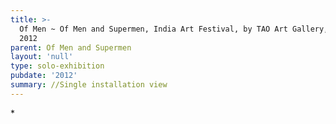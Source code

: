 ```yaml
---
title: >-
  Of Men ~ Of Men and Supermen, India Art Festival, by TAO Art Gallery, Mumbai,
  2012
parent: Of Men and Supermen
layout: 'null'
type: solo-exhibition
pubdate: '2012'
summary: //Single installation view
---
```

\*
